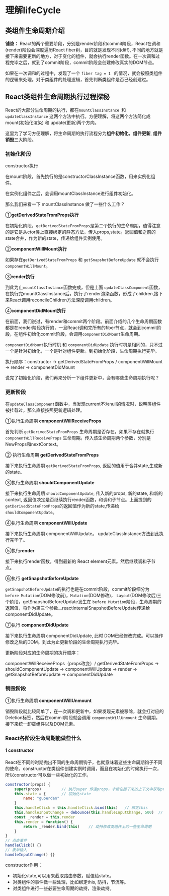 # 理解lifeCycle

## 类组件生命周期介绍

**铺垫：** React的两个重要阶段，分别是render阶段和commit阶段，React在调和(render)阶段会深度遍历React fiber树，目的就是发现不同(diff), 不同的地方就是接下来需要更新的地方，对于变化的组件，就会执行render函数。在一次调和过程完毕之后，就到了commit阶段，commit阶段会创建修改真实的DOM节点。

如果在一次调和的过程中，发现了一个 `fiber tag = 1 ` 的情况，就会按照类组件的逻辑来处理。对于类组件的处理逻辑，首先判断类组件是否已经创建过。

## React类组件生命周期执行过程探秘
React的大部分生命周期的执行，都在`mountClassInstance `和 `updateClassInstance` 这两个方法中执行。方便理解，将这两个方法简化成mount(初始化渲染) 和 update(更新)两个方向。

这里为了学习方便理解，将生命周期的执行流程分为**组件初始化**，**组件更新**, **组件销毁**三大阶段。

### 初始化阶段
constructor执行

在mount阶段，首先执行的是constructorClassInstance函数，用来实例化组件。

在实例化组件之后，会调用mountClassInstance进行组件初始化。

那么我们来看一下 mountClassInstance 做了一些什么工作？

①**getDerivedStateFromProps执行**

在初始化阶段，`getDerivedStateFromProps`是第二个执行的生命周期，值得注意的是它是从ctor类上直接绑定的静态方法，传入props,state。返回值和之前的state合并，作为新的state，传递给组件实例使用。

②**componentWillMount执行**

如果存在`getDerivedStateFromProps` 和 `getSnapshotBeforeUpdate` 就不会执行 `componentWillMount`。

③**render执行**

到此为止`mountClassInstance`函数完成，但是上面 `updateClassComponent`函数，在执行完mountClassInstance后，执行了render渲染函数，形成了children,接下来React调用reconcileChildren方法深度调用children。

④**componentDidMount执行**

在前面，我们说过，有render和commit两个阶段。前面介绍的几个生命周期函数都是在render阶段执行的，一旦React调和完所有的fiber节点，就会到commit阶段，在组件初始化commit阶段，会调用`componentDidMount`生命周期。

`componentDidMount`执行时机 和 `componentDidUpdate` 执行时机是相同的，只不过一个是针对初始化，一个是针对组件更新。到初始化阶段，生命周期执行完毕。

执行顺序：constructor -> getDerivedStateFromProps / componentWillMount -> render -> componentDidMount

说完了初始化阶段，我们再来分析一下组件更新中，会有哪些生命周期执行呢？

### 更新阶段

在`updateClassComponent`函数中，当发现current不为null的情况时，说明类组件被挂载过，那么直接按照更新逻辑处理。

①执行生命周期 **componentWillReceiveProps**

首先判断 `getDerivedStateFromProps` 生命周期是否存在，如果不存在就执行 `componentWillReceiveProps` 生命周期。传入该生命周期两个参数，分别是NewProps和nextContext。

② 执行生命周期 **getDerivedStateFromProps**

接下来执行生命周期 `getDerivedStateFromProps`, 返回的值用于合并state,生成新的state。

③执行生命周期 **shouldComponentUpdate**

接下来执行生命周期 `shouldComponentUpdate`, 传入新的props, 新的state, 和新的context, 返回值决定是否继续执行render函数，和调和子节点。上面提到的 `getDerivedStateFromProps`的返回值作为新的state,传递给 `shouldComponentUpdate`。

④执行生命周期 **componentWillUpdate**

接下来执行生命周期 componentWillUpdate。 updateClassInstance方法到此执行完毕了。

⑤执行**render**

接下来执行render函数，得到最新的 React element元素。然后继续调和子节点。

⑥执行 **getSnapshotBeforeUpdate**

`getSnapshotBeforeUpdate`的执行也是在commit阶段，commit阶段细分为 `before Mutation`(DOM修改前)，`Mutation`(DOM修改)， `Layout`(DOM修改后)三个阶段，getSnapshotBeforeUpdate发生在 `before Mutation`阶段，生命周期的返回值，将作为第三个参数__reactInternalSnapshotBeforeUpdate传递给componentDidUpdate。

⑦执行 **componentDidUpdate**

接下来执行生命周期 componentDidUpdate, 此时 DOM已经修改完成。可以操作修改之后的DOM。到此为止更新阶段的生命周期执行完毕。

更新阶段对应的生命周期的执行顺序：

componentWillReceiveProps（props改变）/ getDerivedStateFromProps -> shouldComponentUpdate -> componentWillUpdate -> render -> getSnapshotBeforeUpdate -> componentDidUpdate

### 销毁阶段

①执行生命周期 **componentWillUnmount**

销毁阶段就比较简单了，在一次调和更新中，如果发现元素被移除，就会打对应的 Deletion标签，然后在commit阶段就会调用 `componentWillUnmount` 生命周期，接下来统一卸载组件以及DOM元素。

### React各阶段生命周期能做些什么

#### 1 constructor

React在不同的时期抛出不同的生命周期钩子，也就意味着这些生命周期钩子不同的使命。constructor在类组件创建实例时调用，而且在初始化的时候执行一次，所以constructor可以做一些初始化的工作。

```javascript
constructor(props) {
    super(props)         // 执行super 传递props，才能在接下来的上下文中获取props
    this.state = {       // 初始化state
        name: "guoerdan"
    }
    this.handleClick = this.handleClick.bind(this)   // 绑定this
    this.handleInputChange = debounce(this.handleInputChange, 500)  // 绑定防抖函数
    const _render = this.render
    this.render = function() {
        return _render.bind(this)    // 劫持修改类组件上的一些生命周期
    }
}
// 点击事件
handleClick() {}
// 表单输入
handleInputChange() {}
```

constructor作用：

- 初始化state,可以用来截取路由参数，赋值给state。
- 对类组件的事件做一些处理，比如绑定this, 防抖，节流等。
- 对类组件进行一些必要生命周期的劫持，渲染劫持。